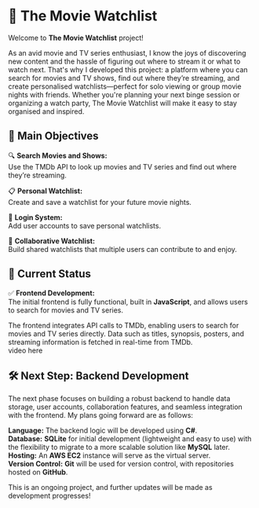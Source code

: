 # 🎥 The Movie Watchlist

Welcome to **The Movie Watchlist** project!

As an avid movie and TV series enthusiast, I know the joys of discovering new content and the hassle of figuring out where to stream it or what to watch next. That's why I developed this project: a platform where you can search for movies and TV shows, find out where they’re streaming, and create personalised watchlists—perfect for solo viewing or group movie nights with friends.
Whether you're planning your next binge session or organizing a watch party, The Movie Watchlist will make it easy to stay organised and inspired.

## 🌟 Main Objectives
🔍 **Search Movies and Shows:**  
Use the TMDb API to look up movies and TV series and find out where they’re streaming.

📋 **Personal Watchlist:**  
Create and save a watchlist for your future movie nights.

🔐 **Login System:**  
Add user accounts to save personal watchlists.

🤝 **Collaborative Watchlist:**  
Build shared watchlists that multiple users can contribute to and enjoy.

## 🚀 Current Status  
✅ **Frontend Development:**  
The initial frontend is fully functional, built in **JavaScript**, and allows users to search for movies and TV series.  

The frontend integrates API calls to TMDb, enabling users to search for movies and TV series directly. Data such as titles, synopsis, posters, and streaming information is fetched in real-time from TMDb.  
video here  

## 🛠️ Next Step: Backend Development  
The next phase focuses on building a robust backend to handle data storage, user accounts, collaboration features, and seamless integration with the frontend. My plans going forward are as follows:  

**Language:** The backend logic will be developed using **C#**.  
**Database:** **SQLite** for initial development (lightweight and easy to use) with the flexibility to migrate to a more scalable solution like **MySQL** later.  
**Hosting:** An **AWS EC2** instance will serve as the virtual server.  
**Version Control:** **Git** will be used for version control, with repositories hosted on **GitHub**.  

This is an ongoing project, and further updates will be made as development progresses!      
